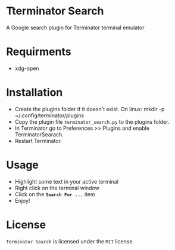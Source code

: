 # Tterminator Search
A Google search plugin for Terminator terminal emulator

# Requirments
  - xdg-open

# Installation
  - Create the plugins folder if it doesn't exist. On linux: mkdir -p ~/.config/terminator/plugins
  - Copy the plugin file `terminator_search.py` to the plugins folder.
  - In Terminator go to Preferences >> Plugins and enable TerminatorSearach.
  - Restart Terminator.

# Usage
  - Highlight some text in your active terminal
  - Right click on the terminal window
  - Click on the **`Search For ...`** item
  - Enjoy!

# License
`Terminator Search` is licensed under the `MIT` license.
